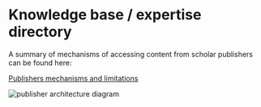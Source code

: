 # Knowledge base / expertise directory

A summary of mechanisms of accessing content from scholar publishers can be found here:

[Publishers mechanisms and limitations](https://github.com/openminted/omtd-publisher-connector-harvester/blob/master/interoperability-layer/interoperability-layer.adoc)

![publisher architecture diagram](https://github.com/openminted/omtd-publisher-connector-harvester/tree/master/interoperability-layer/Publisher%20harvesting%20architecture.png "Publishers' harvesting architecture")
